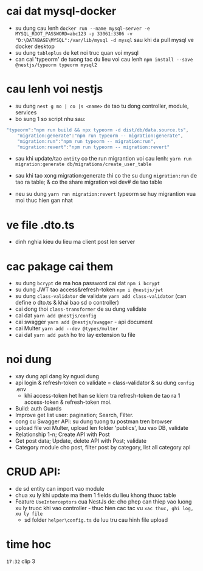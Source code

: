 # cai dat mysql-docker

- su dung cau lenh `docker run --name mysql-server -e MYSQL_ROOT_PASSWORD=abc123 -p 33061:3306 -v "D:\DATABASE\MYSQL":/var/lib/mysql -d mysql` sau khi da pull mysql ve docker desktop
- su dung `tableplus` de ket noi truc quan voi mysql
- can cai 'typeorm' de tuong tac du lieu voi cau lenh `npm install --save @nestjs/typeorm typeorm mysql2`

# cau lenh voi nestjs

- su dung `nest g mo | co |s <name>` de tao tu dong controller, module, services
- bo sung 1 so script nhu sau:

```javascript
"typeorm":"npm run build && npx typeorm -d dist/db/data.source.ts",
    "migration:generate":"npm run typeorm -- migration:generate",
    "migration:run":"npm run typeorm -- migration:run",
    "migration:revert":"npm run typeorm -- migration:revert"
```

- sau khi update/tao `entity` co the run migrantion voi cau lenh:
  `yarn run migration:generate db/migrations/create_user_table`

- sau khi tao xong migration:generate thi co the su dung `migration:run` de tao ra table; & co the share migration voi dev# de tao table
- neu su dung `yarn run migration:revert` typeorm se huy migrantion vua moi thuc hien gan nhat

# ve file .dto.ts

- dinh nghia kieu du lieu ma client post len server

# cac pakage cai them

- su dung `bcrypt` de ma hoa password cai dat `npm i bcrypt`
- su dung JWT tao access&refresh-token `npm i @nestjs/jwt`
- su dung `class-validator` de validate `yarn add class-validator` (can define o dto.ts & khai bao sd o controller)
- cai dong thoi `class-transformer` de su dung validate
- cai dat `yarn add @nestjs/config`
- cai swagger `yarn add @nestjs/swagger` - api document
- cai Multer `yarn add --dev @types/multer`
- cai dat `yarn add path` ho tro lay extension tu file

# noi dung

- xay dung api dang ky nguoi dung
- api login & refresh-token co validate = class-validator & su dung `config` .env
  - khi access-token het han se kiem tra refresh-token de tao ra 1 access-token & refresh-token moi.
- Build: auth Guards
- Improve get list user: pagination; Search, Filter.
- cong cu Swagger API: su dung tuong tu postman tren browser
- upload file voi Multer, upload len folder 'publics', luu vao DB, validate
- Relationship 1-n; Create API with Post
- Get post data; Update, delete API with Post; validate
- Category module cho post, filter post by category, list all category api

# CRUD API:

- de sd entity can import vao module
- chua xu ly khi update ma them 1 fields du lieu khong thuoc table
- Feature `UseInterceptors` cua NestJs de: cho phep can thiep vao luong xu ly truoc khi vao controller - thuc hien cac tac vu `xac thuc, ghi log, xu ly file`
  - sd folder `helper\config.ts` de luu tru cau hinh file upload

# time hoc

`17:32` clip 3
